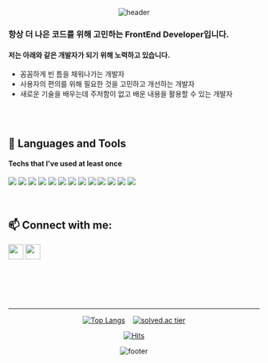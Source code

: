 <div align=center>
  
![header](https://capsule-render.vercel.app/api?type=waving&color=gradient&height=250&section=header&text=Gyeonghwan_Hong👋&fontSize=65)

<div />

<div align=start>

  ### 항상 더 나은 코드를 위해 고민하는 FrontEnd Developer입니다.
  #### 저는 아래와 같은 개발자가 되기 위해 노력하고 있습니다.
  - 꼼꼼하게 빈 틈을 채워나가는 개발자
  - 사용자의 편의를 위해 필요한 것을 고민하고 개선하는 개발자
  - 새로운 기술을 배우는데 주저함이 없고 배운 내용을 활용할 수 있는 개발자
<div />
<br>
<br>

## 🔭 Languages and Tools
#### Techs that I've used at least once<br>
<span>
  <img src="https://img.shields.io/badge/python-%233776AB.svg?&style=for-the-badge&logo=python&logoColor=white" />
  <img src="https://img.shields.io/badge/django-%23092E20.svg?&style=for-the-badge&logo=django&logoColor=white" />
  <img src="https://img.shields.io/badge/html5-%23E34F26.svg?&style=for-the-badge&logo=html5&logoColor=white" />
  <img src="https://img.shields.io/badge/css3-%231572B6.svg?&style=for-the-badge&logo=css3&logoColor=white" />
  <img src="https://img.shields.io/badge/javascript-%23F7DF1E.svg?&style=for-the-badge&logo=javascript&logoColor=black" />
  <img src="https://img.shields.io/badge/vue.js-%234FC08D.svg?&style=for-the-badge&logo=vue.js&logoColor=white" />
  <img src="https://img.shields.io/badge/react-%2361DAFB.svg?&style=for-the-badge&logo=react&logoColor=black" />
  <img src="https://img.shields.io/badge/react%20native-%2361DAFB.svg?&style=for-the-badge&logo=react&logoColor=black" />
  <img src="https://img.shields.io/badge/typescript-%233178C6.svg?&style=for-the-badge&logo=typescript&logoColor=white" />
  <img src="https://img.shields.io/badge/flutter-%2302569B.svg?&style=for-the-badge&logo=flutter&logoColor=white" />
  <img src="https://img.shields.io/badge/mysql-%234479A1.svg?&style=for-the-badge&logo=mysql&logoColor=white" />
  <img src="https://img.shields.io/badge/github-%23181717.svg?&style=for-the-badge&logo=github&logoColor=white" />
  <img src="https://img.shields.io/badge/jira-%230052CC.svg?&style=for-the-badge&logo=jira&logoColor=white" />
<span />
<br>
<br>
<br>
  
## 📫 Connect with me:
<span>
  
  <a href="https://bit.ly/3FsGAhf" target="_blank"><img src="https://img.shields.io/badge/Profile-282828?style=flat-square&logo=Notion&logoColor=white" height="30"/></a>
  <a href="mailto:xhzmqj09@gmail.com" target="_blank"><img src="https://img.shields.io/badge/Gmail-EA4335?style=flat-square&logo=Gmail&logoColor=white" height="30"/></a>
  
</span>

<br>
<br>
<br>
<br>
<hr>

<div align=center>
  
[![Top Langs](https://github-readme-stats.vercel.app/api/top-langs/?username=hkh0904&layout=compact)](https://github.com/delay-100/github-readme-stats)&nbsp;&nbsp;&nbsp;
[![solved.ac tier](http://mazassumnida.wtf/api/generate_badge?boj=hkh0904)](https://solved.ac/hkh0904)
    
[![Hits](https://hits.seeyoufarm.com/api/count/incr/badge.svg?url=https%3A%2F%2Fgithub.com%2Fhkh0904&count_bg=%23FFCA36&title_bg=%23555555&icon=github.svg&icon_color=%23E7E7E7&title=hits&edge_flat=false)](https://hits.seeyoufarm.com)


![footer](https://capsule-render.vercel.app/api?type=waving&color=gradient&height=150&section=footer&)

</div>
